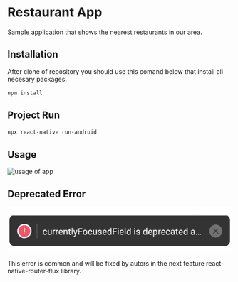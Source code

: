 # Restaurant App

Sample application that shows the nearest restaurants in our area.

## Installation

After clone of repository you should use this comand below that install all necesary packages.

```bash
npm install
```

## Project Run

```bash
npx react-native run-android
```

## Usage

![usage of app](https://media.giphy.com/media/iheaeqx9IFHVDoAqvs/giphy.gif)

## Deprecated Error

![error image](https://github.com/PatrykIZajac/RestaurantAppSample/blob/master/Assets/deprecatedError.png)

This error is common and will be fixed by autors in the next feature react-native-router-flux library.
